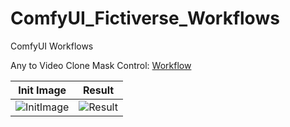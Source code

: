 # ComfyUI_Fictiverse_Workflows
ComfyUI Workflows

Any to Video Clone Mask Control: [Workflow](https://github.com/Fictiverse/ComfyUI_Fictiverse_Workflows/blob/main/Fictiverse_AnimateDiff_Clone_MaskControl.json)

| Init Image  | Result |
| ------------- | ------------- |
| ![InitImage](https://github.com/Fictiverse/ComfyUI_Fictiverse_Workflows/assets/111762798/d0710e8a-e8d8-41ba-aa46-f1cf96718509) | ![Result](https://github.com/Fictiverse/ComfyUI_Fictiverse_Workflows/assets/111762798/58e379b4-b764-44bf-97be-0543092d1b13) |




